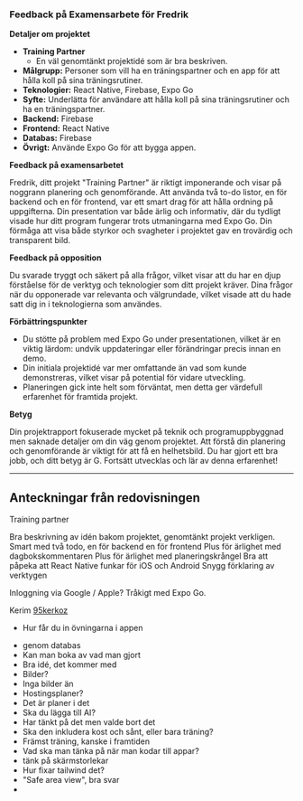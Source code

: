 ### Feedback på Examensarbete för Fredrik

**Detaljer om projektet**
- **Training Partner**
  - En väl genomtänkt projektidé som är bra beskriven.
- **Målgrupp:** Personer som vill ha en träningspartner och en app för att hålla koll på sina träningsrutiner.   
- **Teknologier:** React Native, Firebase, Expo Go 
- **Syfte:** Underlätta för användare att hålla koll på sina träningsrutiner och ha en träningspartner. 
- **Backend:** Firebase 
- **Frontend:** React Native 
- **Databas:** Firebase 
- **Övrigt:** Använde Expo Go för att bygga appen. 

**Feedback på examensarbetet**

Fredrik, ditt projekt "Training Partner" är riktigt imponerande och visar på noggrann planering och genomförande. Att använda två to-do listor, en för backend och en för frontend, var ett smart drag för att hålla ordning på uppgifterna. Din presentation var både ärlig och informativ, där du tydligt visade hur ditt program fungerar trots utmaningarna med Expo Go. Din förmåga att visa både styrkor och svagheter i projektet gav en trovärdig och transparent bild.

**Feedback på opposition**

Du svarade tryggt och säkert på alla frågor, vilket visar att du har en djup förståelse för de verktyg och teknologier som ditt projekt kräver. Dina frågor när du opponerade var relevanta och välgrundade, vilket visade att du hade satt dig in i teknologierna som användes.

**Förbättringspunkter**

- Du stötte på problem med Expo Go under presentationen, vilket är en viktig lärdom: undvik uppdateringar eller förändringar precis innan en demo.
- Din initiala projektidé var mer omfattande än vad som kunde demonstreras, vilket visar på potential för vidare utveckling.
- Planeringen gick inte helt som förväntat, men detta ger värdefull erfarenhet för framtida projekt.

**Betyg**

Din projektrapport fokuserade mycket på teknik och programuppbyggnad men saknade detaljer om din väg genom projektet. Att förstå din planering och genomförande är viktigt för att få en helhetsbild. Du har gjort ett bra jobb, och ditt betyg är G. Fortsätt utvecklas och lär av denna erfarenhet!

---

## Anteckningar från redovisningen

Training partner

Bra beskrivning av idén bakom projektet, genomtänkt projekt verkligen.
Smart med två todo, en för backend en för frontend
Plus för ärlighet med dagbokskommentaren
Plus för ärlighet med planeringskrångel
Bra att påpeka att React Native funkar för iOS och Android
Snygg förklaring av verktygen

Inloggning via Google / Apple?
Tråkigt med Expo Go.

Kerim [95kerkoz](95kerkoz.md)
- Hur får du in övningarna i appen
+ genom databas
+ Kan man boka av vad man gjort
+ Bra idé, det kommer med
+ Bilder?
+ Inga bilder än
+ Hostingsplaner?
+ Det är planer i det
+ Ska du lägga till AI?
+ Har tänkt på det men valde bort det
+ Ska den inkludera kost och sånt, eller bara träning?
+ Främst träning, kanske i framtiden
+ Vad ska man tänka på när man kodar till appar?
+ tänk på skärmstorlekar
+ Hur fixar tailwind det?
+ "Safe area view", bra svar
+ 